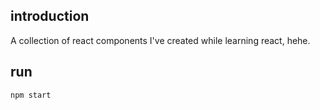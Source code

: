 ## introduction
A collection of react components I've created while learning react, hehe.

## run
```
npm start
```
